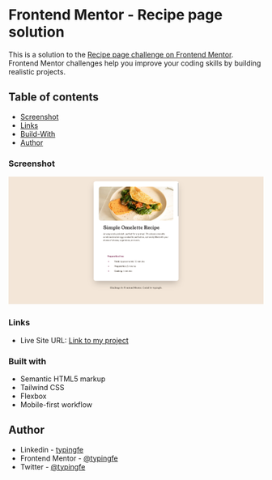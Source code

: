 # Frontend Mentor - Recipe page solution

This is a solution to the [Recipe page challenge on Frontend Mentor](https://www.frontendmentor.io/challenges/recipe-page-KiTsR8QQKm). Frontend Mentor challenges help you improve your coding skills by building realistic projects.

## Table of contents

- [Screenshot](#screenshot)
- [Links](#links)
- [Build-With](#built-with)
- [Author](#author)

### Screenshot

![Screenshot](./design/screenshot.png)

### Links

- Live Site URL: [Link to my project](https://article-preview-component-master-five-bice.vercel.app/)

### Built with

- Semantic HTML5 markup
- Tailwind CSS
- Flexbox
- Mobile-first workflow

## Author

- Linkedin - [typingfe](https://www.linkedin.com/in/typingfe/)
- Frontend Mentor - [@typingfe](https://www.frontendmentor.io/profile/typingfe)
- Twitter - [@typingfe](https://x.com/typingfe)
